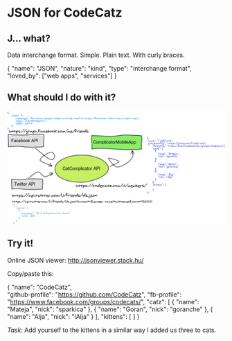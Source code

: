 # JSON for CodeCatz

## J… what?
Data interchange format. Simple. Plain text. With curly braces.

{
	"name": "JSON",
	"nature": "kind",
	"type": "interchange format",
	"loved_by": ["web apps", "services"]
}

## What should I do with it?
![How APIs communicate](img/workflow.png "How apps and services communicate")

## Try it!

Online JSON viewer: http://jsonviewer.stack.hu/

Copy/paste this:

{
"name": "CodeCatz",    
"github-profile": "https://github.com/CodeCatz",
    "fb-profile": "https://www.facebook.com/groups/codecats/",
    "catz": [
      {
        "name": "Mateja",
        "nick": "sparkica"
      },
      {
        "name": "Goran",
        "nick": "goranche"
      },
      {
        "name": "Alja",
        "nick": "iAlja"
      }
    ],
    "kittens": [
    ]
}

*Task*: Add yourself to the kittens in a similar way I added us three to cats.